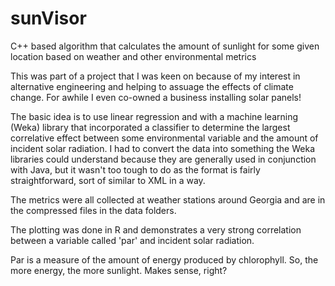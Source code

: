# sunVisor
C++ based algorithm that calculates the amount of sunlight for some given location based on weather and other environmental metrics

This was part of a project that I was keen on because of my interest in alternative engineering and helping
to assuage the effects of climate change. For awhile I even co-owned a business installing solar panels!

The basic idea is to use linear regression and with a machine learning (Weka) library that incorporated a classifier to determine
the largest correlative effect between some environmental variable and the amount of incident solar radiation. I had to convert the 
data into something the Weka libraries could understand because they are generally used in conjunction with Java, but it wasn't
too tough to do as the format is fairly straightforward, sort of similar to XML in a way.

The metrics were all collected at weather stations around Georgia and are in the compressed files in the data folders.

The plotting was done in R and demonstrates a very strong correlation between a variable called 'par' and incident solar radiation.

Par is a measure of the amount of energy produced by chlorophyll. So, the more energy, the more sunlight. Makes sense, right?
